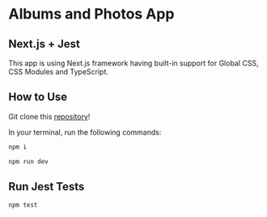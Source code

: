 # Albums and Photos App

## Next.js + Jest

This app is using Next.js framework having built-in support for Global CSS, CSS Modules and TypeScript.

## How to Use

Git clone this [repository](https://github.com/navdeepsingh/albums-photos-app)!

In your terminal, run the following commands:

```bash
npm i
```

```bash
npm run dev
```

## Run Jest Tests

```bash
npm test
```
